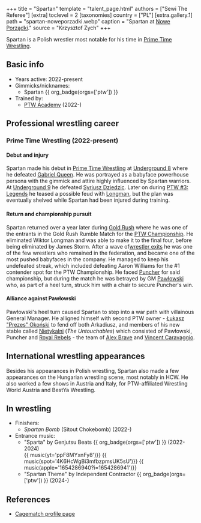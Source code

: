 +++
title = "Spartan"
template = "talent_page.html"
authors = ["Sewi The Referee"]
[extra]
toclevel = 2
[taxonomies]
country = ["PL"]
[extra.gallery.1]
path = "spartan-noweporzadki.webp"
caption = "Spartan at [Nowe Porządki](@/e/ptw/2025-01-11-ptw-nowe-porzadki.md)."
source = "Krzysztof Zych"
+++

Spartan is a Polish wrestler most notable for his time in [Prime Time Wrestling](@/o/ptw.md).

## Basic info

* Years active: 2022-present
* Gimmicks/nicknames:
  - Spartan {{ org_badge(orgs=['ptw']) }}
* Trained by:
  - [PTW Academy](@/o/ptw-academy.md) (2022-)

## Professional wrestling career

### Prime Time Wrestling (2022-present)

#### Debut and injury

Spartan made his debut in [Prime Time Wrestling](@/o/ptw.md) at [Underground 8](@/e/ptw/2022-09-25-ptw-underground-8.md) where he defeated [Gabriel Queen](@/w/gabriel-queen.md). He was portrayed as a babyface powerhouse persona with the gimmick and attire highly influenced by Spartan warriors. At [Underground 9](@/e/ptw/2022-10-30-ptw-underground-9.md) he defeated [Syriusz Dziedzic](@/w/dziedzic.md). Later on during [PTW #3: Legends](@/e/ptw/2022-11-26-ptw-3-legends.md) he teased a possible feud with [Longman](@/w/wiktor-longman.md), but the plan was eventually shelved while Spartan had been injured during training.

#### Return and championship pursuit

Spartan returned over a year later during [Gold Rush](@/e/ptw/2024-02-03-ptw-5-gold-rush.md) where he was one of the entrants in the Gold Rush Rumble Match for the [PTW Championship](@/c/ptw-championship.md). He eliminated Wiktor Longman and was able to make it to the final four, before being eliminated by James Storm. After a wave of[wrestler exits](@/a/ptw-exits.md) he was one of the few wrestlers who remained in the federation, and became one of the most pushed babyfaces in the company. He managed to keep his undefeated streak, which included defeating Aaron Williams for the #1 contender spot for the PTW Championship. He faced [Puncher](@/w/puncher.md) for said championship, but during the match he was betrayed by GM [Pawłowski](@/w/pan-pawlowski.md) who, as part of a heel turn, struck him with a chair to secure Puncher's win.

#### Alliance against Pawłowski

Pawłowski's heel turn caused Spartan to step into a war path with villainous General Manager. He alligned himself with second PTW owner - [Łukasz "Prezes" Okoński](@/w/lukasz-okonski.md) to fend off both Arkadiusz, and members of his new stable called [Nietykalni](@/tt/nietykalni.md) (_The Untouchables_) which consisted of Pawłowski, Puncher and [Royal Rebels](@/tt/royal-rebels.md) - the team of [Alex Brave](@/w/alex-brave.md) and [Vincent Caravaggio](@/w/vincent-caravaggio.md).

## International wrestling appearances

Besides his appearances in Polish wrestling, Spartan also made a few appearances on the Hungarian wrestling scene, most notably in HCW. He also worked a few shows in Austria and Italy, for PTW-affiliated Wrestling World Austria and BestYa Wrestling.

## In wrestling

* Finishers:
  - _Spartan Bomb_ (Sitout Chokebomb) (2022-)
* Entrance music:
  - "Sparta" by Genjutsu Beats
    {{ org_badge(orgs=['ptw']) }} (2022-2024) <br>
    {{ music(yt='ppF8MYxnFy8')}}
    {{ music(spot='4K6HcWgBi3mfbzpmsUK5sU')}}
    {{ music(apple='1654286940?i=1654286941')}}
  - "Spartan Theme" by Independent Contractor
    {{ org_badge(orgs=['ptw']) }} (2024-) <br>

## References

* [Cagematch profile page](https://www.cagematch.net/?id=2&nr=28680)
